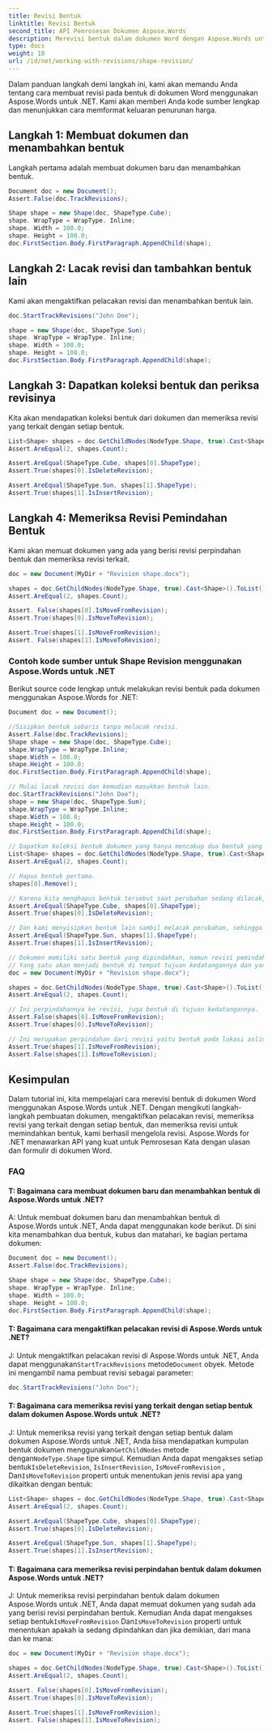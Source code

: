 ```yaml
---
title: Revisi Bentuk
linktitle: Revisi Bentuk
second_title: API Pemrosesan Dokumen Aspose.Words
description: Merevisi bentuk dalam dokumen Word dengan Aspose.Words untuk .NET.
type: docs
weight: 10
url: /id/net/working-with-revisions/shape-revision/
---
```


Dalam panduan langkah demi langkah ini, kami akan memandu Anda tentang cara membuat revisi pada bentuk di dokumen Word menggunakan Aspose.Words untuk .NET. Kami akan memberi Anda kode sumber lengkap dan menunjukkan cara memformat keluaran penurunan harga.

## Langkah 1: Membuat dokumen dan menambahkan bentuk

Langkah pertama adalah membuat dokumen baru dan menambahkan bentuk.

```csharp
Document doc = new Document();
Assert.False(doc.TrackRevisions);

Shape shape = new Shape(doc, ShapeType.Cube);
shape. WrapType = WrapType. Inline;
shape. Width = 100.0;
shape. Height = 100.0;
doc.FirstSection.Body.FirstParagraph.AppendChild(shape);
```

## Langkah 2: Lacak revisi dan tambahkan bentuk lain

Kami akan mengaktifkan pelacakan revisi dan menambahkan bentuk lain.

```csharp
doc.StartTrackRevisions("John Doe");

shape = new Shape(doc, ShapeType.Sun);
shape. WrapType = WrapType. Inline;
shape. Width = 100.0;
shape. Height = 100.0;
doc.FirstSection.Body.FirstParagraph.AppendChild(shape);
```

## Langkah 3: Dapatkan koleksi bentuk dan periksa revisinya

Kita akan mendapatkan koleksi bentuk dari dokumen dan memeriksa revisi yang terkait dengan setiap bentuk.

```csharp
List<Shape> shapes = doc.GetChildNodes(NodeType.Shape, true).Cast<Shape>().ToList();
Assert.AreEqual(2, shapes.Count);

Assert.AreEqual(ShapeType.Cube, shapes[0].ShapeType);
Assert.True(shapes[0].IsDeleteRevision);

Assert.AreEqual(ShapeType.Sun, shapes[1].ShapeType);
Assert.True(shapes[1].IsInsertRevision);
```

## Langkah 4: Memeriksa Revisi Pemindahan Bentuk

Kami akan memuat dokumen yang ada yang berisi revisi perpindahan bentuk dan memeriksa revisi terkait.

```csharp
doc = new Document(MyDir + "Revision shape.docx");

shapes = doc.GetChildNodes(NodeType.Shape, true).Cast<Shape>().ToList();
Assert.AreEqual(2, shapes.Count);

Assert. False(shapes[0].IsMoveFromRevision);
Assert.True(shapes[0].IsMoveToRevision);

Assert.True(shapes[1].IsMoveFromRevision);
Assert. False(shapes[1].IsMoveToRevision);
```

### Contoh kode sumber untuk Shape Revision menggunakan Aspose.Words untuk .NET

Berikut source code lengkap untuk melakukan revisi bentuk pada dokumen menggunakan Aspose.Words for .NET:

```csharp
Document doc = new Document();

//Sisipkan bentuk sebaris tanpa melacak revisi.
Assert.False(doc.TrackRevisions);
Shape shape = new Shape(doc, ShapeType.Cube);
shape.WrapType = WrapType.Inline;
shape.Width = 100.0;
shape.Height = 100.0;
doc.FirstSection.Body.FirstParagraph.AppendChild(shape);

// Mulai lacak revisi dan kemudian masukkan bentuk lain.
doc.StartTrackRevisions("John Doe");
shape = new Shape(doc, ShapeType.Sun);
shape.WrapType = WrapType.Inline;
shape.Width = 100.0;
shape.Height = 100.0;
doc.FirstSection.Body.FirstParagraph.AppendChild(shape);

// Dapatkan koleksi bentuk dokumen yang hanya mencakup dua bentuk yang kami tambahkan.
List<Shape> shapes = doc.GetChildNodes(NodeType.Shape, true).Cast<Shape>().ToList();
Assert.AreEqual(2, shapes.Count);

// Hapus bentuk pertama.
shapes[0].Remove();

// Karena kita menghapus bentuk tersebut saat perubahan sedang dilacak, bentuk tersebut dihitung sebagai revisi penghapusan.
Assert.AreEqual(ShapeType.Cube, shapes[0].ShapeType);
Assert.True(shapes[0].IsDeleteRevision);

// Dan kami menyisipkan bentuk lain sambil melacak perubahan, sehingga bentuk tersebut akan dihitung sebagai revisi sisipan.
Assert.AreEqual(ShapeType.Sun, shapes[1].ShapeType);
Assert.True(shapes[1].IsInsertRevision);

// Dokumen memiliki satu bentuk yang dipindahkan, namun revisi pemindahan bentuk akan memiliki dua contoh bentuk tersebut.
// Yang satu akan menjadi bentuk di tempat tujuan kedatangannya dan yang lainnya akan menjadi bentuk di lokasi aslinya.
doc = new Document(MyDir + "Revision shape.docx");

shapes = doc.GetChildNodes(NodeType.Shape, true).Cast<Shape>().ToList();
Assert.AreEqual(2, shapes.Count);

// Ini perpindahannya ke revisi, juga bentuk di tujuan kedatangannya.
Assert.False(shapes[0].IsMoveFromRevision);
Assert.True(shapes[0].IsMoveToRevision);

// Ini merupakan perpindahan dari revisi yaitu bentuk pada lokasi aslinya.
Assert.True(shapes[1].IsMoveFromRevision);
Assert.False(shapes[1].IsMoveToRevision);
```

## Kesimpulan

Dalam tutorial ini, kita mempelajari cara merevisi bentuk di dokumen Word menggunakan Aspose.Words untuk .NET. Dengan mengikuti langkah-langkah pembuatan dokumen, mengaktifkan pelacakan revisi, memeriksa revisi yang terkait dengan setiap bentuk, dan memeriksa revisi untuk memindahkan bentuk, kami berhasil mengelola revisi. Aspose.Words for .NET menawarkan API yang kuat untuk Pemrosesan Kata dengan ulasan dan formulir di dokumen Word.

### FAQ

#### T: Bagaimana cara membuat dokumen baru dan menambahkan bentuk di Aspose.Words untuk .NET?

A: Untuk membuat dokumen baru dan menambahkan bentuk di Aspose.Words untuk .NET, Anda dapat menggunakan kode berikut. Di sini kita menambahkan dua bentuk, kubus dan matahari, ke bagian pertama dokumen:

```csharp
Document doc = new Document();
Assert.False(doc.TrackRevisions);

Shape shape = new Shape(doc, ShapeType.Cube);
shape. WrapType = WrapType. Inline;
shape. Width = 100.0;
shape. Height = 100.0;
doc.FirstSection.Body.FirstParagraph.AppendChild(shape);
```

#### T: Bagaimana cara mengaktifkan pelacakan revisi di Aspose.Words untuk .NET?

 J: Untuk mengaktifkan pelacakan revisi di Aspose.Words untuk .NET, Anda dapat menggunakan`StartTrackRevisions` metode`Document` obyek. Metode ini mengambil nama pembuat revisi sebagai parameter:

```csharp
doc.StartTrackRevisions("John Doe");
```

#### T: Bagaimana cara memeriksa revisi yang terkait dengan setiap bentuk dalam dokumen Aspose.Words untuk .NET?

J: Untuk memeriksa revisi yang terkait dengan setiap bentuk dalam dokumen Aspose.Words untuk .NET, Anda bisa mendapatkan kumpulan bentuk dokumen menggunakan`GetChildNodes` metode dengan`NodeType.Shape` tipe simpul. Kemudian Anda dapat mengakses setiap bentuk`IsDeleteRevision`, `IsInsertRevision`, `IsMoveFromRevision` , Dan`IsMoveToRevision` properti untuk menentukan jenis revisi apa yang dikaitkan dengan bentuk:

```csharp
List<Shape> shapes = doc.GetChildNodes(NodeType.Shape, true).Cast<Shape>().ToList();
Assert.AreEqual(2, shapes.Count);

Assert.AreEqual(ShapeType.Cube, shapes[0].ShapeType);
Assert.True(shapes[0].IsDeleteRevision);

Assert.AreEqual(ShapeType.Sun, shapes[1].ShapeType);
Assert.True(shapes[1].IsInsertRevision);
```

#### T: Bagaimana cara memeriksa revisi perpindahan bentuk dalam dokumen Aspose.Words untuk .NET?

 J: Untuk memeriksa revisi perpindahan bentuk dalam dokumen Aspose.Words untuk .NET, Anda dapat memuat dokumen yang sudah ada yang berisi revisi perpindahan bentuk. Kemudian Anda dapat mengakses setiap bentuk`IsMoveFromRevision` Dan`IsMoveToRevision` properti untuk menentukan apakah ia sedang dipindahkan dan jika demikian, dari mana dan ke mana:

```csharp
doc = new Document(MyDir + "Revision shape.docx");

shapes = doc.GetChildNodes(NodeType.Shape, true).Cast<Shape>().ToList();
Assert.AreEqual(2, shapes.Count);

Assert. False(shapes[0].IsMoveFromRevision);
Assert.True(shapes[0].IsMoveToRevision);

Assert.True(shapes[1].IsMoveFromRevision);
Assert. False(shapes[1].IsMoveToRevision);
```